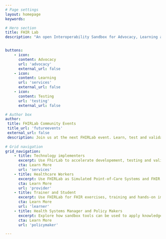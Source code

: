 ```yaml
---
# Page settings
layout: homepage
keywords:

# Hero section
title: FHIR Lab
description: "An open Interoperability Sandbox for Advocacy, Learning and Testing of standards-based digital health solutions in a safe and controlled environment. FHIR Lab is part of The Strengthening Standards Capability Project (SSCP), between the Australian e-Health Research Centre (AEHRC) at the Commonwealth Scientific and Industrial Research Organisation (CSIRO) and Standards and Interoperability Lab, University of the Philippines, Manila (UPM SILab) for improved adoption of digital health standards and interoperability. The SSCP is co-funded by CSIRO and DFAT Australia"


buttons:
    - icon: 
      content: Advocacy
      url: 'advocacy'
      external_url: false
    - icon: 
      content: Learning
      url: 'services'
      external_url: false
    - icon: 
      content: Testing
      url: 'testing'
      external_url: false

# Author box
author:
 title: FHIRLab Community Events
 title_url: 'futureevents'
 external_url: false
 description: Join us at the next FHIRLab event. Learn, test and validate digital health solutions along with peers, industry leaders and interoperability community of Practice.  
        
# Grid navigation
grid_navigation:
    - title: Technology implementers
      excerpt: Use FhirLab to accelerate developement, testing and validation of standards-based digital health solutions.
      cta: Learn More
      url: 'services'
    - title: Healthcare Workers
      excerpt: Use FHIRLab as Simulated Point-of-Care Systems and FHIR enabled digital applicatins to explore real-world healthcare usecases.
      cta: Learn More
      url: 'provider'
    - title: Trainer and Student
      excerpt: Use FHIRLab for FHIR exercises, training and hands-on immersive learning.
      cta: Learn More
      url: 'learner'
    - title: Health Systems Manager and Policy Makers
      excerpt: Explore how sandbox tools can be used to apply knowledge for healthcare issues.
      cta: Learn More
      url: 'policymaker'

---
```

